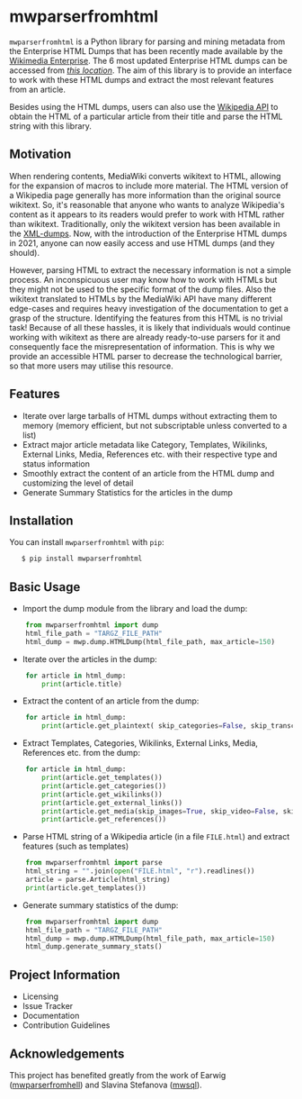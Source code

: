 # mwparserfromhtml

`mwparserfromhtml` is a Python library for parsing and mining metadata from the Enterprise HTML Dumps that has been recently made available by the [Wikimedia Enterprise](https://enterprise.wikimedia.com/). The 6 most updated Enterprise HTML dumps can be accessed from [*this location*](https://dumps.wikimedia.org/other/enterprise_html/runs/). The aim of this library is to provide an interface to work with these HTML dumps and extract the most relevant features from an article.

Besides using the HTML dumps, users can also use the [Wikipedia API](https://en.wikipedia.org/api/rest_v1/#/Page%20content/get_page_html__title_) to obtain the HTML of a particular article from their title and parse the HTML string with this library.

## Motivation
When rendering contents, MediaWiki converts wikitext to HTML, allowing for the expansion of macros to include more material. The HTML version of a Wikipedia page generally has more information than the original source wikitext. So, it's reasonable that anyone who wants to analyze Wikipedia's content as it appears to its readers would prefer to work with HTML rather than wikitext. Traditionally, only the wikitext version has been available in the [XML-dumps](https://dumps.wikimedia.org/backup-index.html). Now, with the introduction of the Enterprise HTML dumps in 2021, anyone can now easily access and use HTML dumps (and they should). 

However, parsing HTML to extract the necessary information is not a simple process. An inconspicuous user may know how to work with HTMLs but they might not be used to the specific format of the dump files. Also the wikitext translated to HTMLs by the MediaWiki API have many different edge-cases and requires heavy investigation of the documentation to get a grasp of the structure. Identifying the features from this HTML is no trivial task! Because of all these hassles, it is likely that individuals would continue working with wikitext as there are already ready-to-use parsers for it and consequently face the misrepresentation of information. This is why we provide an accessible HTML parser to decrease the technological barrier, so that more users may utilise this resource. 

## Features
* Iterate over large tarballs of HTML dumps without extracting them to memory (memory efficient, but not subscriptable unless converted to a list)
* Extract major article metadata like Category, Templates, Wikilinks, External Links, Media, References etc. with their respective type and status information
* Smoothly extract the content of an article from the HTML dump and customizing the level of detail
* Generate Summary Statistics for the articles in the dump


## Installation

You can install ``mwparserfromhtml`` with ``pip``:

```bash
   $ pip install mwparserfromhtml
```

## Basic Usage 

* Import the dump module from the library and load the dump:

```python
    from mwparserfromhtml import dump
    html_file_path = "TARGZ_FILE_PATH"
    html_dump = mwp.dump.HTMLDump(html_file_path, max_article=150)
```

* Iterate over the articles in the dump:

```python
    for article in html_dump:
        print(article.title)
```

* Extract the content of an article from the dump:

```python
    for article in html_dump:
        print(article.get_plaintext( skip_categories=False, skip_transclusion=False, skip_headers=False))
```

* Extract Templates, Categories, Wikilinks, External Links, Media, References etc. from the dump:

```python
    for article in html_dump:
        print(article.get_templates())
        print(article.get_categories())
        print(article.get_wikilinks())
        print(article.get_external_links())
        print(article.get_media(skip_images=True, skip_video=False, skip_audio=False))
        print(article.get_references())
```

* Parse HTML string of a Wikipedia article (in a file `FILE.html`) and extract features (such as templates) 
```python
    from mwparserfromhtml import parse
    html_string = "".join(open("FILE.html", "r").readlines())
    article = parse.Article(html_string)
    print(article.get_templates())
```

* Generate summary statistics of the dump:

```python
    from mwparserfromhtml import dump
    html_file_path = "TARGZ_FILE_PATH"
    html_dump = mwp.dump.HTMLDump(html_file_path, max_article=150)
    html_dump.generate_summary_stats()
```
## Project Information 
- Licensing 
- Issue Tracker 
- Documentation 
- Contribution Guidelines
 
## Acknowledgements

This project has benefited greatly from the work of Earwig ([mwparserfromhell]()) and Slavina Stefanova ([mwsql]()). 
